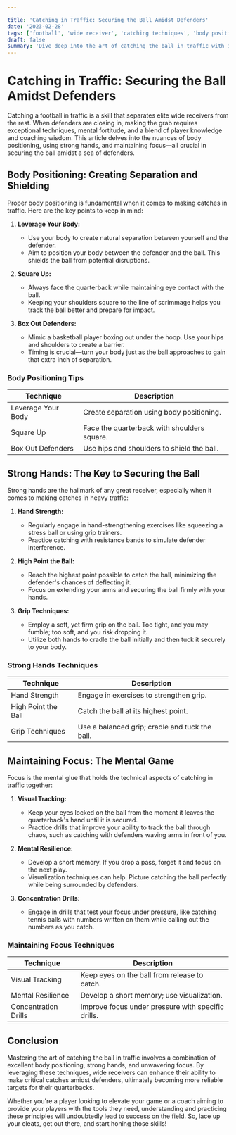 ```yaml
---

title: 'Catching in Traffic: Securing the Ball Amidst Defenders'
date: '2023-02-28'
tags: ['football', 'wide receiver', 'catching techniques', 'body positioning', 'strong hands', 'focus', 'tips', 'coaching', 'player skills']
draft: false
summary: 'Dive deep into the art of catching the ball in traffic with insights on body positioning, using strong hands, and maintaining focus.'
---
```


# Catching in Traffic: Securing the Ball Amidst Defenders

Catching a football in traffic is a skill that separates elite wide receivers from the rest. When defenders are closing in, making the grab requires exceptional techniques, mental fortitude, and a blend of player knowledge and coaching wisdom. This article delves into the nuances of body positioning, using strong hands, and maintaining focus—all crucial in securing the ball amidst a sea of defenders.

## Body Positioning: Creating Separation and Shielding

Proper body positioning is fundamental when it comes to making catches in traffic. Here are the key points to keep in mind:

1. **Leverage Your Body:**
   - Use your body to create natural separation between yourself and the defender.
   - Aim to position your body between the defender and the ball. This shields the ball from potential disruptions.

2. **Square Up:**
   - Always face the quarterback while maintaining eye contact with the ball.
   - Keeping your shoulders square to the line of scrimmage helps you track the ball better and prepare for impact.

3. **Box Out Defenders:**
   - Mimic a basketball player boxing out under the hoop. Use your hips and shoulders to create a barrier.
   - Timing is crucial—turn your body just as the ball approaches to gain that extra inch of separation.

### Body Positioning Tips

| Technique               | Description |
|-------------------------|-------------|
| Leverage Your Body      | Create separation using body positioning. |
| Square Up               | Face the quarterback with shoulders square. |
| Box Out Defenders       | Use hips and shoulders to shield the ball. |

## Strong Hands: The Key to Securing the Ball

Strong hands are the hallmark of any great receiver, especially when it comes to making catches in heavy traffic:

1. **Hand Strength:**
   - Regularly engage in hand-strengthening exercises like squeezing a stress ball or using grip trainers.
   - Practice catching with resistance bands to simulate defender interference.

2. **High Point the Ball:**
   - Reach the highest point possible to catch the ball, minimizing the defender's chances of deflecting it.
   - Focus on extending your arms and securing the ball firmly with your hands.

3. **Grip Techniques:**
   - Employ a soft, yet firm grip on the ball. Too tight, and you may fumble; too soft, and you risk dropping it.
   - Utilize both hands to cradle the ball initially and then tuck it securely to your body.

### Strong Hands Techniques

| Technique               | Description |
|-------------------------|-------------|
| Hand Strength           | Engage in exercises to strengthen grip. |
| High Point the Ball     | Catch the ball at its highest point. |
| Grip Techniques         | Use a balanced grip; cradle and tuck the ball. |

## Maintaining Focus: The Mental Game

Focus is the mental glue that holds the technical aspects of catching in traffic together:

1. **Visual Tracking:**
   - Keep your eyes locked on the ball from the moment it leaves the quarterback's hand until it is secured.
   - Practice drills that improve your ability to track the ball through chaos, such as catching with defenders waving arms in front of you.

2. **Mental Resilience:**
   - Develop a short memory. If you drop a pass, forget it and focus on the next play.
   - Visualization techniques can help. Picture catching the ball perfectly while being surrounded by defenders.

3. **Concentration Drills:**
   - Engage in drills that test your focus under pressure, like catching tennis balls with numbers written on them while calling out the numbers as you catch.

### Maintaining Focus Techniques

| Technique               | Description |
|-------------------------|-------------|
| Visual Tracking         | Keep eyes on the ball from release to catch. |
| Mental Resilience       | Develop a short memory; use visualization. |
| Concentration Drills    | Improve focus under pressure with specific drills. |

## Conclusion

Mastering the art of catching the ball in traffic involves a combination of excellent body positioning, strong hands, and unwavering focus. By leveraging these techniques, wide receivers can enhance their ability to make critical catches amidst defenders, ultimately becoming more reliable targets for their quarterbacks.

Whether you're a player looking to elevate your game or a coach aiming to provide your players with the tools they need, understanding and practicing these principles will undoubtedly lead to success on the field. So, lace up your cleats, get out there, and start honing those skills!
```
